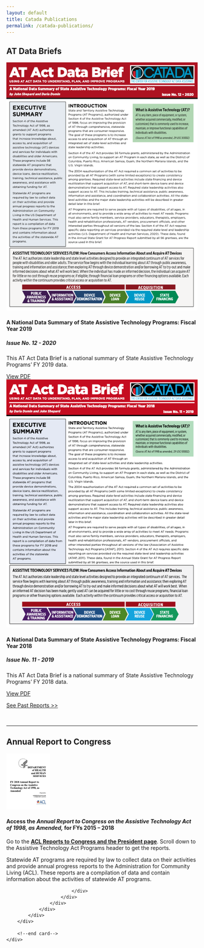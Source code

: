 ```yaml
---
layout: default
title: Catada Publications
permalink: /catada-publications/
---
```

<div class="container">
	<h2 class="block-heading"><span>AT Data Briefs</span></h2>
	<div class="row">
	<div class="col-md-6 d-flex">
			<div class="card bg-light">
				<div class="card-body">
					<div class="row">
						<div class="col-md-3">
							<div class="image ">
								<img class="img-fluid"
									src="/assets/catada_pub_thumbs/ATAP_2020_F_th.png"
									alt="Card image" />
							</div>
						</div>
						<div class="col-md-9">
							<div class="content">
								<h4 class="card-title">
									A National Data Summary of State Assistive Technology Programs: Fiscal Year 2019
								</h4>
								<h5 class="card-subtitle mb-2 text-muted">Issue No. 12 - 2020</h5>
								<p class="card-text">This AT Act Data Brief is a national summary of State Assistive Technology Programs’ FY 2019 data.
								</p>
								<a href="/assets/files/ATAP_2020_F.pdf" class="btn btn-primary">View
									PDF</a>
							</div>
						</div>
					</div>
				</div>
			</div>
		</div>
		<div class="col-md-6 d-flex">
			<div class="card bg-light">
				<div class="card-body">
					<div class="row">
						<div class="col-md-3">
							<div class="image ">
								<img class="img-fluid"
									src="/assets/catada_pub_thumbs/ATAP 2019_F_th.png"
									alt="Card image" />
							</div>
						</div>
						<div class="col-md-9">
							<div class="content">
								<h4 class="card-title">
									A National Data Summary of State Assistive Technology Programs: Fiscal Year 2018
								</h4>
								<h5 class="card-subtitle mb-2 text-muted">Issue No. 11 - 2019</h5>
								<p class="card-text">This AT Act Data Brief is a national summary of State Assistive Technology Programs’ FY 2018 data.
								</p>
								<a href="/assets/files/ATAP 2019_F.pdf" class="btn btn-primary">View
									PDF</a>
							</div>
						</div>
					</div>
				</div>
			</div>
		</div>
	</div>
	<p><a class="float-right" href="/publications-archive">See Past Reports >></a></p>
	<br />
	<hr />
	<h2 class="block-heading"><span>Annual Report to Congress</span></h2>
	<div class="row">
		<div class="col-md-12 d-flex">
			<div class="card bg-light">
				<div class="card-body">
					<div class="row">
						<div class="col-md-3">
							<div class="image text-center">
								<img class="img-fluid"
									src="/assets/catada_pub_thumbs/FY-2018_Assistive_Technology_Act_Report_to_Congress_th.png"
									alt="Card image" />
							</div>
						</div>
						<div class="col-md-9">
							<div class="content">
								<h4 class="card-title">
									Access the <em>Annual Report to Congress on the Assistive Technology Act of 1998, as Amended,</em> for FYs 2015 – 2018 
								</h4>
								<p class="card-text">Go to the <strong><a href="https://acl.gov/about-acl/reports-congress-and-president">ACL Reports to Congress and the President page</a></strong>. Scroll down to the Assistive Technology Act Programs header to get the reports.
								</p>
								<p class="card-text">Statewide AT programs are required by law to collect data on their activities and provide annual progress reports to the Administration for Community Living (ACL). These reports are a compilation of data and contain information about the activities of statewide AT programs. </p>


							</div>
						</div>
					</div>
				</div>
			</div>
		</div>
		
		<!--end card-->
	</div>
</div>
